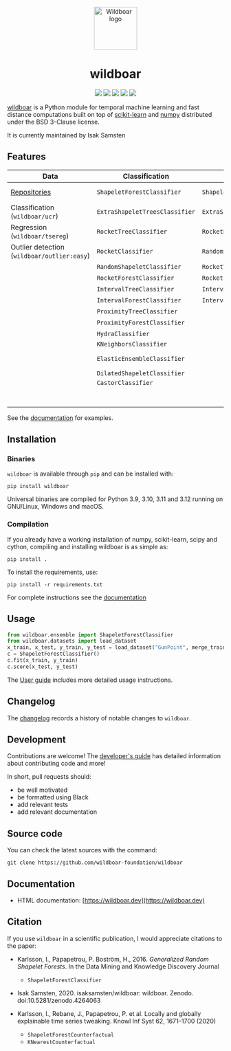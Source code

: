 </p>
<p align="center">
<img src="https://github.com/wildboar-foundation/wildboar/blob/master/.github/github-logo.png?raw=true" alt="Wildboar logo" width="100px">
</p>

<h1 align="center">wildboar</h1>

<p align="center">
	<img src="https://img.shields.io/badge/python-3.8%20|%203.9%20|%203.10-blue" />
	<img src="https://github.com/wildboar-foundation/wildboar/workflows/Build,%20test%20and%20upload%20to%20PyPI/badge.svg"/>
	<a href="https://badge.fury.io/py/wildboar"><img src="https://badge.fury.io/py/wildboar.svg" /></a>
	<a href="https://pepy.tech/project/wildboar"><img src="https://static.pepy.tech/personalized-badge/wildboar?period=total&units=international_system&left_color=black&right_color=orange&left_text=downloads" /></a>
	<a href="https://doi.org/10.5281/zenodo.4264063"><img src="https://zenodo.org/badge/DOI/10.5281/zenodo.4264063.svg" /></a>
</p>

[wildboar](https://wildboar.dev/) is a Python module for temporal machine learning and fast
distance computations built on top of
[scikit-learn](https://scikit-learn.org) and [numpy](https://numpy.org)
distributed under the BSD 3-Clause license.

It is currently maintained by Isak Samsten

## Features

| **Data**                                                        | **Classification**             | **Regression**                | **Explainability**             | **Metric** | **Unsupervised**             | **Dimension selection**       | **Outlier**               |
| --------------------------------------------------------------- | ------------------------------ | ----------------------------- | ------------------------------ | ---------- | ---------------------------- | ----------------------------- | ------------------------- |
| [Repositories](https://wildboar.dev/master/guide/datasets.html) | `ShapeletForestClassifier`     | `ShapeletForestRegressor`     | `ShapeletForestCounterfactual` | UCR-suite  | `ShapeletForestTransform`    | `DimensionVarianceThreshold`  | `IsolationShapeletForest` |
| Classification (`wildboar/ucr`)                                 | `ExtraShapeletTreesClassifier` | `ExtraShapeletTreesRegressor` | `KNearestCounterfactual`       | MASS       | `RandomShapeletEmbedding`    | `SelectDimensionPercentile`   |                           |
| Regression (`wildboar/tsereg`)                                  | `RocketTreeClassifier`         | `RocketRegressor`             | `PrototypeCounterfactual`      | DTW        | `RocketTransform`            | `SelectDimensionTopK`         |                           |
| Outlier detection (`wildboar/outlier:easy`)                     | `RocketClassifier`             | `RandomShapeletRegressor`     | `IntervalImportance`           | DDTW       | `IntervalTransform`          | `SelectDimensionSignificance` |                           |
|                                                                 | `RandomShapeletClassifier`     | `RocketTreeRegressor`         | `ShapeletImportance`           | WDTW       | `FeatureTransform`           |                               |                           |
|                                                                 | `RocketForestClassifier`       | `RocketForestRegressor`       |                                | MSM        | `MatrixProfileTransform`     |                               |                           |
|                                                                 | `IntervalTreeClassifier`       | `IntervalTreeRegressor`       |                                | TWE        | `FlossSegmenter`             |                               |                           |
|                                                                 | `IntervalForestClassifier`     | `IntervalForestRegressor`     |                                | LCSS       | Motif discovery              |                               |                           |
|                                                                 | `ProximityTreeClassifier`      |                               |                                | ERP        | `SAX`                        |                               |                           |
|                                                                 | `ProximityForestClassifier`    |                               |                                | EDR        | `PAA`                        |                               |                           |
|                                                                 | `HydraClassifier`              |                               |                                | ADTW       | `MatrixProfileTransform`     |                               |                           |
|                                                                 | `KNeighborsClassifier`         |                               |                                |            | `HydraTransform`             |                               |                           |
|                                                                 | `ElasticEnsembleClassifier`    |                               |                                |            | `KMeans` with (W)DTW support |                               |                           |
|                                                                 | `DilatedShapeletClassifier`    |                               |                                |            | `KMedoids`                   |                               |                           |
|                                                                 | `CastorClassifier`             |                               |                                |            | `DilatedShapeletTransform`   |                               |                           |
|                                                                 |                                |                               |                                |            | `CastorTransform`            |                               |                           |
|                                                                 |                                |                               |                                |            | `QuantTransform`             |                               |                           |

See the [documentation](https://wildboar.dev/master/) for examples.

## Installation

### Binaries

`wildboar` is available through `pip` and can be installed with:

    pip install wildboar

Universal binaries are compiled for Python 3.9, 3.10, 3.11 and 3.12 running on
GNU/Linux, Windows and macOS.

### Compilation

If you already have a working installation of numpy, scikit-learn, scipy and cython,
compiling and installing wildboar is as simple as:

    pip install .

To install the requirements, use:

    pip install -r requirements.txt

For complete instructions see the [documentation](https://wildboar.dev/master/install.html#build-and-compile-from-source)

## Usage

```python
from wildboar.ensemble import ShapeletForestClassifier
from wildboar.datasets import load_dataset
x_train, x_test, y_train, y_test = load_dataset("GunPoint", merge_train_test=False)
c = ShapeletForestClassifier()
c.fit(x_train, y_train)
c.score(x_test, y_test)
```

The [User guide](https://wildboar.dev/master/guide.html) includes more
detailed usage instructions.

## Changelog

The [changelog](https://wildboar.dev/master/more/whatsnew.html) records a
history of notable changes to `wildboar`.

## Development

Contributions are welcome! The [developer's
guide](https://wildboar.dev/master/more/contributing.html) has detailed
information about contributing code and more!

In short, pull requests should:

- be well motivated
- be formatted using Black
- add relevant tests
- add relevant documentation

## Source code

You can check the latest sources with the command:

    git clone https://github.com/wildboar-foundation/wildboar

## Documentation

- HTML documentation: [https://wildboar.dev](https://wildboar.dev)

## Citation

If you use `wildboar` in a scientific publication, I would appreciate
citations to the paper:

- Karlsson, I., Papapetrou, P. Boström, H., 2016.
  _Generalized Random Shapelet Forests_. In the Data Mining and
  Knowledge Discovery Journal

  - `ShapeletForestClassifier`

- Isak Samsten, 2020. isaksamsten/wildboar: wildboar. Zenodo. doi:10.5281/zenodo.4264063
- Karlsson, I., Rebane, J., Papapetrou, P. et al.
  Locally and globally explainable time series tweaking.
  Knowl Inf Syst 62, 1671–1700 (2020)

  - `ShapeletForestCounterfactual`
  - `KNearestCounterfactual`
